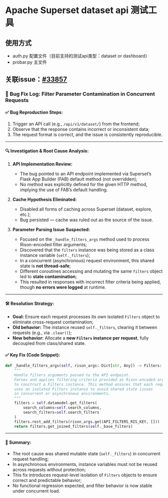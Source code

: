 # Apache Superset dataset api 测试工具

## 使用方式
* auth.py 配置文件（目前支持的测试api类型：dataset or dashboard）
* probar.py 主文件

## 关联issue：[#33857](https://github.com/apache/superset/issues/33828)
### 🐞 Bug Fix Log: Filter Parameter Contamination in Concurrent Requests

#### ✅ Bug Reproduction Steps:

1. Trigger an API call (e.g., `/api/v1/dataset/`) from the frontend;
2. Observe that the response contains incorrect or inconsistent data;
3. The request format is correct, and the issue is consistently reproducible.

---

#### 🔍 Investigation & Root Cause Analysis:

1. **API Implementation Review:**

   * The bug pointed to an API endpoint implemented via Superset’s Flask App Builder (FAB) default method (not overridden);
   * No method was explicitly defined for the given HTTP method, implying the use of FAB’s default handling.

2. **Cache Hypothesis Eliminated:**

   * Disabled all forms of caching across Superset (dataset, explore, etc.);
   * Bug persisted — cache was ruled out as the source of the issue.

3. **Parameter Parsing Issue Suspected:**

   * Focused on the `_handle_filters_args` method used to process Rison-encoded filter arguments;
   * Discovered that the `filters` instance was being stored as a class instance variable (`self._filters`);
   * In a concurrent (asynchronous) request environment, this shared state is **not thread-safe**;
   * Different coroutines accessing and mutating the same `filters` object led to **state contamination**;
   * This resulted in responses with incorrect filter criteria being applied, though **no errors were logged** at runtime.

---

#### 🛠 Resolution Strategy:

* **Goal:** Ensure each request processes its own isolated `Filters` object to eliminate cross-request contamination;
* **Old behavior:** The instance reused `self._filters`, clearing it between requests (e.g., via `.clear()`);
* **New behavior:** Allocate a **new `Filters` instance per request**, fully decoupled from class/shared state.

#### ✅ Key Fix (Code Snippet):

```python
def _handle_filters_args(self, rison_args: Dict[str, Any]) -> Filters:
    """
    Handle filters arguments passed to the API endpoint.
    Parses and applies filtering criteria provided as Rison-encoded arguments
    to construct a Filters instance. This method ensures that each request 
    uses an isolated Filters instance to avoid shared state issues 
    in concurrent or asynchronous environments.
    """
    filters = self.datamodel.get_filters(
        search_columns=self.search_columns,
        search_filters=self.search_filters
    )
    filters.rest_add_filters(rison_args.get(API_FILTERS_RIS_KEY, []))
    return filters.get_joined_filters(self._base_filters)
```

---

#### 📌 Summary:

* The root cause was shared mutable state (`self._filters`) in concurrent request handling;
* In asynchronous environments, instance variables must not be reused across requests without protection;
* This fix introduces request-level isolation of `Filters` objects to ensure correct and predictable behavior;
* No functional regression expected, and filter behavior is now stable under concurrent load.


